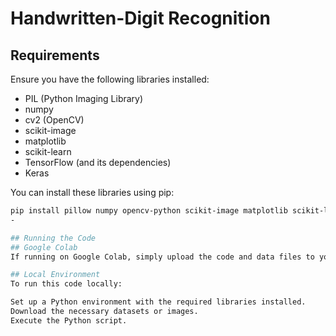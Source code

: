 # Handwritten-Digit Recognition


## Requirements
Ensure you have the following libraries installed:
- PIL (Python Imaging Library)
- numpy
- cv2 (OpenCV)
- scikit-image
- matplotlib
- scikit-learn
- TensorFlow (and its dependencies)
- Keras

You can install these libraries using pip:
```bash
pip install pillow numpy opencv-python scikit-image matplotlib scikit-learn tensorflow keras
-

## Running the Code
## Google Colab
If running on Google Colab, simply upload the code and data files to your Colab environment and execute the notebook cells.

## Local Environment
To run this code locally:

Set up a Python environment with the required libraries installed.
Download the necessary datasets or images.
Execute the Python script.
